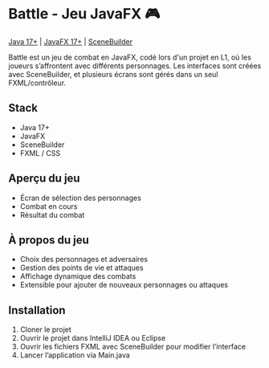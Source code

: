# Battle - Jeu JavaFX 🎮

[Java 17+](https://www.java.com/) | [JavaFX 17+](https://openjfx.io/) | [SceneBuilder](https://gluonhq.com/products/scene-builder/)

Battle est un jeu de combat en JavaFX, codé lors d'un projet en L1, où les joueurs s’affrontent avec différents personnages. Les interfaces sont créées avec SceneBuilder, et plusieurs écrans sont gérés dans un seul FXML/contrôleur.

## Stack

- Java 17+
- JavaFX
- SceneBuilder
- FXML / CSS

## Aperçu du jeu

- Écran de sélection des personnages
- Combat en cours
- Résultat du combat

## À propos du jeu

- Choix des personnages et adversaires
- Gestion des points de vie et attaques
- Affichage dynamique des combats
- Extensible pour ajouter de nouveaux personnages ou attaques

## Installation

1. Cloner le projet 
2.  Ouvrir le projet dans IntelliJ IDEA ou Eclipse
3. Ouvrir les fichiers FXML avec SceneBuilder pour modifier l’interface
4. Lancer l’application via Main.java
